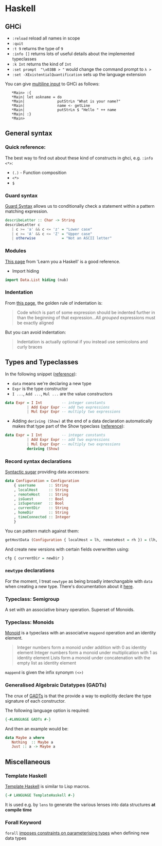 # Haskell

## GHCi

* `:reload` reload all names in scope
* `:quit`
* `:t 9` returns the type of `9`
* `:info []` returns lots of useful details about the implemented typeclasses
* `:k Int` returns the kind of `Int`
* `:set prompt  "\x03BB > "` would change the command prompt to `λ >`
* `:set -XExistentialQuantification` sets up the language extension

You can give [multiline input](https://en.wikibooks.org/wiki/Haskell/Using_GHCi_effectively) to GHCi as follows:

```text
   *Main> :{
   *Main| let askname = do
   *Main|               putStrLn "What is your name?"
   *Main|               name <- getLine
   *Main|               putStrLn $ "Hello " ++ name
   *Main| :}
   *Main>
```

## General syntax

### Quick reference:

The best way to find out about these kind of constructs in ghci, e.g. `:info <*>`:

* `(.)` - Function composition
* `<*>`
* `$`

### Guard syntax

[Guard Syntax](https://en.wikibooks.org/wiki/Haskell/Control_structures#if_and_guards_revisited) allows us to conditionally check a statement within a pattern matching expression.

```haskell
describeLetter :: Char -> String
describeLetter c
   | c >= 'a' && c <= 'z' = "Lower case"
   | c >= 'A' && c <= 'Z' = "Upper case"
   | otherwise            = "Not an ASCII letter"
```

### Modules

[This page](http://learnyouahaskell.com/modules) from 'Learn you a Haskell' is a good reference.

* Import hiding

```haskell
import Data.List hiding (nub)  
```

### Indentation

From [this page](https://en.wikibooks.org/wiki/Haskell/Indentation), the golden rule of indentation is:

> Code which is part of some expression should be indented further in than the beginning of that expression...All _grouped_ expressions must be exactly aligned

But you can avoid indentation:

> Indentation is actually optional if you instead use semicolons and curly braces

## Types and Typeclasses

In the following snippet ([reference](https://wiki.haskell.org/Constructor)):

* `data` means we're declaring a new type
* `Expr` is the type constructor
* `I ...`, `Add ...`, `Mul ...` are the value constructors

```haskell
data Expr = I Int         -- integer constants
          | Add Expr Expr -- add two expressions
          | Mul Expr Expr -- multiply two expressions
```

* Adding `deriving (Show)` at the end of a data declaration automatically makes that type part of the Show typeclass ([reference](http://learnyouahaskell.com/making-our-own-types-and-typeclasses)):

```haskell
data Expr = I Int         -- integer constants
          | Add Expr Expr -- add two expressions
          | Mul Expr Expr -- multiply two expressions
          deriving (Show)
```

### Record syntax declarations

[Syntactic sugar](https://en.wikibooks.org/wiki/Haskell/More_on_datatypes#Named_Fields_%28Record_Syntax%29) providing data accessors:

```haskell
data Configuration = Configuration
    { username      :: String
    , localHost     :: String
    , remoteHost    :: String
    , isGuest       :: Bool
    , isSuperuser   :: Bool
    , currentDir    :: String
    , homeDir       :: String
    , timeConnected :: Integer
    }
```

You can pattern match against them:

```haskell
getHostData (Configuration { localHost = lh, remoteHost = rh }) = (lh, rh)
```

And create new versions with certain fields overwritten using:

```haskell
cfg { currentDir = newDir }
```

### `newtype` declarations

For the moment, I treat `newtype` as being broadly interchangable with `data` when creating a new type. There's documentation about it [here](https://wiki.haskell.org/Newtype).

### Typeclass: Semigroup

A set with an associative binary operation. Superset of Monoids.

### Typeclass: Monoids

[Monoid](https://en.wikibooks.org/wiki/Haskell/Monoids) is a typeclass with an associative `mappend` operation and an identity element.

> Integer numbers form a monoid under addition with 0 as identity element
> Integer numbers form a monoid under multiplication with 1 as identity element
> Lists form a monoid under concatenation with the empty list as identity element

`mappend` is given the infix synonym `(<>)`

### Generalised Algebraic Datatypes (GADTs)

The crux of [GADTs](https://en.wikibooks.org/wiki/Haskell/GADT) is that the provide a way to explicitly declare the type signature of each constructor.

The following language option is required:

```haskell
{-#LANGUAGE GADTs #-}
```

And then an example would be:

```haskell
data Maybe a where
   Nothing  :: Maybe a
   Just :: a -> Maybe a
```

## Miscellaneous

### Template Haskell

[Template Haskell](https://wiki.haskell.org/A_practical_Template_Haskell_Tutorial) is similar to Lisp macros.

```haskell
{-# LANGUAGE TemplateHaskell #-}
```

It is used e.g. by `lens` to generate the various lenses into data structures __at compile time__

### Forall Keyword

`forall` [imposes constraints on parameterising types](https://en.m.wikibooks.org/wiki/Haskell/Existentially_quantified_types) when defining new data types